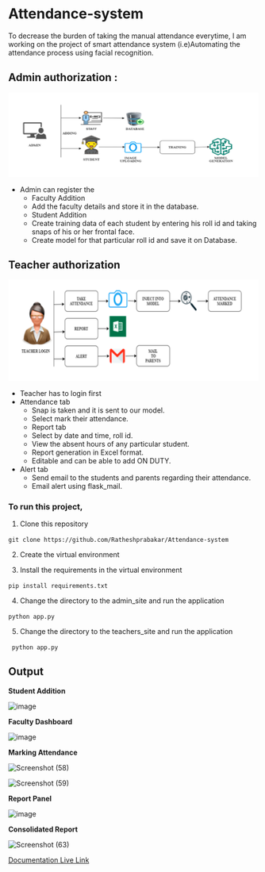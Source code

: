 # Attendance-system
To decrease the burden of taking the manual attendance everytime, I am working on the project of smart attendance system (i.e)Automating the attendance process using facial recognition.


## Admin authorization : 
![img](https://github.com/Ratheshprabakar/Attendance-system/blob/master/OTHERS/REVIEW_PPT/admin.png)
   - Admin can register the 
     - Faculty Addition
     - Add the faculty details and store it in the database.
     - Student Addition
     - Create training data of each student by entering his roll id and taking snaps of his or her frontal face.
     - Create model for that particular roll id and save it on Database.

## Teacher authorization
![img](https://github.com/Ratheshprabakar/Attendance-system/blob/master/OTHERS/REVIEW_PPT/teachers_site.png)
   - Teacher has to login first
   - Attendance tab
     - Snap is taken and it is sent to our model. 
     - Select mark their attendance.
     - Report tab
     - Select by date and time, roll id.
     - View the absent hours of any particular student.
     - Report generation in Excel format.
     - Editable and can be able to add ON DUTY.
   - Alert tab
      - Send email to the students and parents regarding their attendance.
      - Email alert using flask_mail.

### **To run this project,**

1) Clone this repository

```git clone https://github.com/Ratheshprabakar/Attendance-system```

2) Create the virtual environment

3) Install the requirements in the virtual environment

```pip install requirements.txt```

4) Change the directory to the admin_site and run the application 

```python app.py```

5) Change the directory to the teachers_site and run the application

``` python app.py```


## Output


**Student Addition**

![image](https://user-images.githubusercontent.com/37381228/113325510-2e587c00-9336-11eb-847d-a4d567d38fe7.png)


**Faculty Dashboard**

![image](https://user-images.githubusercontent.com/37381228/113325570-44fed300-9336-11eb-81e5-9ee587dcf207.png)


**Marking Attendance**

![Screenshot (58)](https://user-images.githubusercontent.com/37381228/113324942-572c4180-9335-11eb-98fe-b0242ae626f5.png)


![Screenshot (59)](https://user-images.githubusercontent.com/37381228/113324968-5f847c80-9335-11eb-9dc2-a531da3c1b07.png)


**Report Panel**

![image](https://user-images.githubusercontent.com/37381228/113325647-5811a300-9336-11eb-8862-33a239fd38c4.png)


**Consolidated Report**

![Screenshot (63)](https://user-images.githubusercontent.com/37381228/113324988-68754e00-9335-11eb-8c13-b726498accda.png)



> 
[Documentation Live Link](https://issuu.com/ratheshprabakar/docs/final_documentation__version_2.0_)

